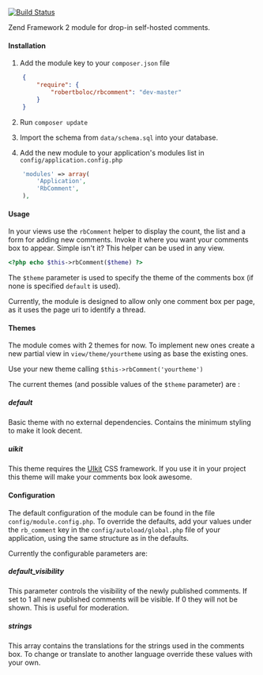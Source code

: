 [![Build Status](https://travis-ci.org/robertboloc/RbComment.png?branch=master)](https://travis-ci.org/robertboloc/RbComment)

Zend Framework 2 module for drop-in self-hosted comments.

#### Installation

1. Add the module key to your `composer.json` file
```json
    {
        "require": {
            "robertboloc/rbcomment": "dev-master"
        }
    }
```

2. Run `composer update`

3. Import the schema from `data/schema.sql` into your database.

4. Add the new module to your application's modules list in `config/application.config.php`
```php
    'modules' => array(
        'Application',
        'RbComment',
    ),
```

#### Usage

In your views use the `rbComment` helper to display the count, the list and a form for adding new comments. Invoke it
where you want your comments box to appear. Simple isn't it? This helper can be used in any view.

```php
<?php echo $this->rbComment($theme) ?>
```
The `$theme` parameter is used to specify the theme of the comments box (if none is specified `default` is used).

Currently, the module is designed to allow only one comment box per page, as it uses
the page uri to identify a thread.

#### Themes

The module comes with 2 themes for now. To implement new ones create a new partial view in `view/theme/yourtheme` using
as base the existing ones.

Use your new theme calling `$this->rbComment('yourtheme')`

The current themes (and possible values of the `$theme` parameter) are :

##### default
Basic theme with no external dependencies. Contains the minimum styling to make it look decent.

##### uikit
This theme requires the [UIkit](http://www.getuikit.com/) CSS framework. If you use it in your project this theme
will make your comments box look awesome.

#### Configuration
The default configuration of the module can be found in the file `config/module.config.php`.
To override the defaults, add your values under the `rb_comment` key in the `config/autoload/global.php` file
of your application, using the same structure as in the defaults.

Currently the configurable parameters are:

##### default_visibility
This parameter controls the visibility of the newly published comments. If set to 1 all new published comments will be
visible. If 0 they will not be shown. This is useful for moderation.

##### strings
This array contains the translations for the strings used in the comments box. To change or translate to another language
override these values with your own.
